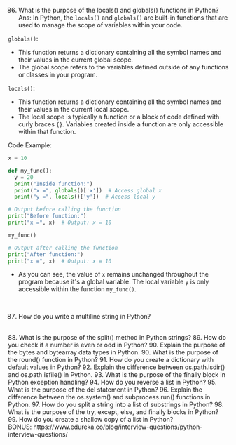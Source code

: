 
86. What is the purpose of the locals() and globals() functions in Python?<br>
Ans: In Python, the ```locals()``` and ```globals()``` are built-in functions that are used to manage the scope of variables within your code.<br>

```globals()```: 
* This function returns a dictionary containing all the symbol names and their values in the current global scope.
* The global scope refers to the variables defined outside of any functions or classes in your program.<br>

```locals()```: 
* This function returns a dictionary containing all the symbol names and their values in the current local scope.
* The local scope is typically a function or a block of code defined with curly braces ```{}```. Variables created inside a function are only accessible within that function.<br>

Code Example:
```python
x = 10

def my_func():
  y = 20
  print("Inside function:")
  print("x =", globals()['x'])  # Access global x
  print("y =", locals()['y'])  # Access local y

# Output before calling the function
print("Before function:")
print("x =", x)  # Output: x = 10

my_func()

# Output after calling the function
print("After function:")
print("x =", x)  # Output: x = 10

```
* As you can see, the value of ```x``` remains unchanged throughout the program because it's a global variable. The local variable ```y``` is only accessible within the function ```my_func()```.

<br>

87. How do you write a multiline string in Python?<br>



<br>
88. What is the purpose of the split() method in Python strings?
89. How do you check if a number is even or odd in Python?
90. Explain the purpose of the bytes and bytearray data types in Python.
90. What is the purpose of the round() function in Python?
91. How do you create a dictionary with default values in Python?
92. Explain the difference between os.path.isdir() and os.path.isfile() in Python.
93. What is the purpose of the finally block in Python exception handling?
94. How do you reverse a list in Python?
95. What is the purpose of the del statement in Python?
96. Explain the difference between the os.system() and subprocess.run() functions in Python.
97. How do you split a string into a list of substrings in Python?
98. What is the purpose of the try, except, else, and finally blocks in Python?
99. How do you create a shallow copy of a list in Python?<br>
BONUS: https://www.edureka.co/blog/interview-questions/python-interview-questions/
